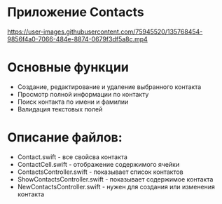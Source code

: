 # Приложение Contacts
https://user-images.githubusercontent.com/75945520/135768454-9856f4a0-7066-484e-8874-0679f3df5a8c.mp4

# Основные функции
 - Создание, редактирование и удаление выбранного контакта
 - Просмотр полной информации по контакту
 - Поиск контакта по имени и фамилии 
 - Валидация текстовых полей

# Описание файлов:
- Contact.swift - все свойсва контакта
- ContactCell.swift - отображение содержимого ячейки
- ContactsController.swift -  показывает список контактов
- ShowContactsController.swift -  показывает содержимое контакта
- NewContactsController.swift -  нужен для создания или изменения контакта
